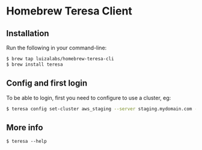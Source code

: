 # Homebrew Teresa Client

## Installation

Run the following in your command-line:

```sh
$ brew tap luizalabs/homebrew-teresa-cli
$ brew install teresa
```


## Config and first login

To be able to login, first you need to configure to use a cluster, eg:

```sh
$ teresa config set-cluster aws_staging --server staging.mydomain.com --current
```


## More info

```
$ teresa --help
```

